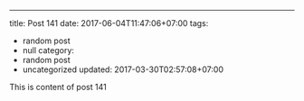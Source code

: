 ---
title: Post 141
date: 2017-06-04T11:47:06+07:00
tags:
  - random post
  - null
category:
  - random post
  - uncategorized
updated: 2017-03-30T02:57:08+07:00

This is content of post 141